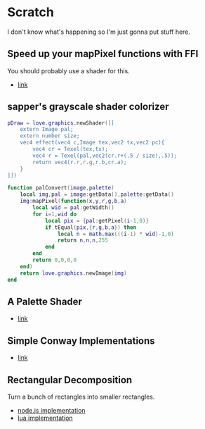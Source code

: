 # Scratch
I don't know what's happening so I'm just gonna put stuff here.

## Speed up your mapPixel functions with FFI
You should probably use a shader for this.
* [link](https://github.com/slime73/love-snippets/blob/master/ImageData-FFI/imagedata-ffi.lua)

## sapper's grayscale shader colorizer
```lua
pDraw = love.graphics.newShader([[
    extern Image pal;
    extern number size;
    vec4 effect(vec4 c,Image tex,vec2 tx,vec2 pc){
        vec4 cr = Texel(tex,tx);
        vec4 r = Texel(pal,vec2(cr.r+(.5 / size),.5));
        return vec4(r.r,r.g,r.b,cr.a);
    }
]])
```

```lua
function palConvert(image,palette)
    local img,pal = image:getData(),palette:getData()
    img:mapPixel(function(x,y,r,g,b,a)
        local wid = pal:getWidth()
        for i=1,wid do
            local pix = {pal:getPixel(i-1,0)}
            if tEqual(pix,{r,g,b,a}) then
                local n = math.max(((i-1) * wid)-1,0)
                return n,n,n,255
            end
        end
        return 0,0,0,0
    end)
    return love.graphics.newImage(img)
end
```

## A Palette Shader
* [link](http://kpulv.com/368/Index_Palette_Shader/)

## Simple Conway Implementations
* [link](https://love2d.org/forums/viewtopic.php?f=5&t=40669)

## Rectangular Decomposition
Turn a bunch of rectangles into smaller rectangles.
* [node.js implementation](https://github.com/mikolalysenko/rectangle-decomposition)
* [lua implementation](https://love2d.org/forums/viewtopic.php?p=179044#p179044)